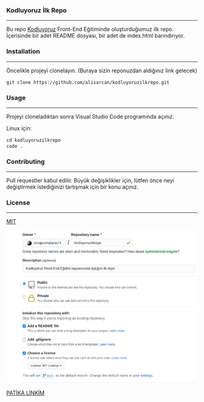 ### Kodluyoruz İlk Repo
-------------------------------------
Bu repo [Kodluyoruz](https://kodluyoruz.org) Front-End Eğitiminde oluşturduğumuz ilk repo. İçerisinde bir adet README dosyası, bir adet de index.html barındırıyor.

### Installation
---------------------------------------
Öncelikle projeyi clonelayın. (Buraya sizin reponuzdan aldığınız link gelecek)

````
git clone https://github.com/alisarcan/kodluyoruzilkrepo.git

````
### Usage
-------------------------------
Projeyi cloneladıktan sonra Visual Studio Code programında açınız.

Linux için:
````
cd kodluyoruzilkrepo
code .
````

### Contributing
-------------------
Pull requestler kabul edilir. Büyük değişiklikler için, lütfen önce neyi değiştirmek istediğinizi tartışmak için bir konu açınız.

### License
---------------------------------------
[MIT](https://choosealicense.com/licenses/mit/)


![proje resmi](https://github.com/Kodluyoruz/taskforce/blob/main/git/odev1/figures/github.png)



[PATİKA LİNKİM](https://app.patika.dev/alisarcan)